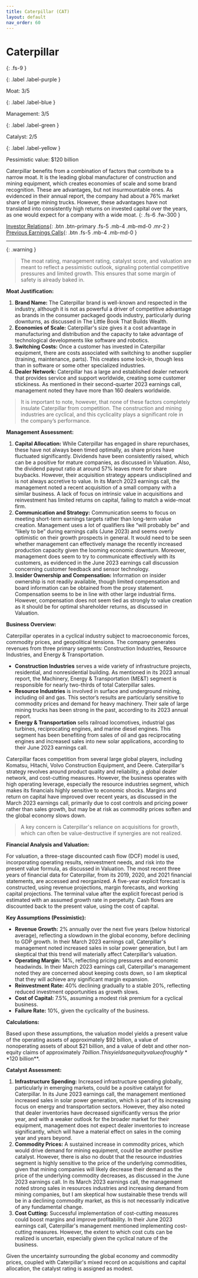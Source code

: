 ```yaml
---
title: Caterpillar (CAT)
layout: default
nav_order: 60
---
```


# Caterpillar
{: .fs-9 }

{: .label .label-purple }

Moat: 3/5

{: .label .label-blue }

Management: 3/5

{: .label .label-green }

Catalyst: 2/5

{: .label .label-yellow }

Pessimistic value: $120 billion

Caterpillar benefits from a combination of factors that contribute to a narrow moat.  It is the leading global manufacturer of construction and mining equipment, which creates economies of scale and some brand recognition.  These are advantages, but not insurmountable ones. As evidenced in their annual report, the company had about a 76% market share of large mining trucks. However, these advantages have not translated into consistently high returns on invested capital over the years, as one would expect for a company with a wide moat.
{: .fs-6 .fw-300 }

[Investor Relations](https://www.google.com/search?q=CAT+investor+relations){: .btn .btn-primary .fs-5 .mb-4 .mb-md-0 .mr-2 }
[Previous Earnings Calls](https://discountingcashflows.com/company/CAT/transcripts/){: .btn .fs-5 .mb-4 .mb-md-0 }

---

{: .warning } 
>The moat rating, management rating, catalyst score, and valuation are meant to reflect a pessimistic outlook, signaling potential competitive pressures and limited growth. This ensures that some margin of safety is already baked in.


**Moat Justification:**

1. **Brand Name:** The Caterpillar brand is well-known and respected in the industry, although it is not as powerful a driver of competitive advantage as brands in the consumer packaged goods industry, particularly during downturns, as discussed in The Little Book That Builds Wealth. 
2. **Economies of Scale:** Caterpillar's size gives it a cost advantage in manufacturing and distribution and the capacity to take advantage of technological developments like software and robotics. 
3. **Switching Costs:** Once a customer has invested in Caterpillar equipment, there are costs associated with switching to another supplier (training, maintenance, parts). This creates some lock-in, though less than in software or some other specialized industries. 
4. **Dealer Network:** Caterpillar has a large and established dealer network that provides service and support worldwide, creating some customer stickiness.  As mentioned in their second-quarter 2023 earnings call, management noted they have more than 160 dealers worldwide. 

> It is important to note, however, that none of these factors completely insulate Caterpillar from competition.  The construction and mining industries are cyclical, and this cyclicality plays a significant role in the company’s performance. 

**Management Assessment:**

1. **Capital Allocation:**  While Caterpillar has engaged in share repurchases, these have not always been timed optimally, as share prices have fluctuated significantly.  Dividends have been consistently raised, which can be a positive for mature companies, as discussed in Valuation. Also, the dividend payout ratio at around 57% leaves more for share buybacks. However, their acquisition strategy appears undisciplined and is not always accretive to value.  In its March 2023 earnings call, the management noted a recent acquisition of a small company with a similar business. A lack of focus on intrinsic value in acquisitions and reinvestment has limited returns on capital, failing to match a wide-moat firm.
2. **Communication and Strategy:** Communication seems to focus on meeting short-term earnings targets rather than long-term value creation. Management uses a lot of qualifiers like “will probably be” and “likely to be” during earnings calls (June 2023) and seems overly optimistic on their growth prospects in general.  It would need to be seen whether management can effectively manage the recently increased production capacity given the looming economic downturn. Moreover, management does seem to try to communicate effectively with its customers, as evidenced in the June 2023 earnings call discussion concerning customer feedback and sensor technology.
3. **Insider Ownership and Compensation:**  Information on insider ownership is not readily available, though limited compensation and board information can be obtained from the proxy statement. Compensation seems to be in line with other large industrial firms. However, compensation does not seem tied as strongly to value creation as it should be for optimal shareholder returns, as discussed in Valuation.

**Business Overview:**

Caterpillar operates in a cyclical industry subject to macroeconomic forces, commodity prices, and geopolitical tensions.  The company generates revenues from three primary segments: Construction Industries, Resource Industries, and Energy & Transportation.  

* **Construction Industries** serves a wide variety of infrastructure projects, residential, and nonresidential building.  As mentioned in its 2023 annual report, the Machinery, Energy & Transportation (ME&T) segment is responsible for nearly two-thirds of total Caterpillar sales.
* **Resource Industries** is involved in surface and underground mining, including oil and gas. This sector’s results are particularly sensitive to commodity prices and demand for heavy machinery.  Their sale of large mining trucks has been strong in the past, according to its 2023 annual report.
* **Energy & Transportation** sells railroad locomotives, industrial gas turbines, reciprocating engines, and marine diesel engines. This segment has been benefiting from sales of oil and gas reciprocating engines and increased sales into new solar applications, according to their June 2023 earnings call.

Caterpillar faces competition from several large global players, including Komatsu, Hitachi, Volvo Construction Equipment, and Deere. Caterpillar's strategy revolves around product quality and reliability, a global dealer network, and cost-cutting measures.  However, the business operates with high operating leverage, especially the resource industries segment, which makes its financials highly sensitive to economic shocks. Margins and return on capital have improved over recent years, as discussed in the March 2023 earnings call, primarily due to cost controls and pricing power rather than sales growth, but may be at risk as commodity prices soften and the global economy slows down. 

> A key concern is Caterpillar's reliance on acquisitions for growth, which can often be value-destructive if synergies are not realized.

**Financial Analysis and Valuation:**

For valuation, a three-stage discounted cash flow (DCF) model is used, incorporating operating results, reinvestment needs, and risk into the present value formula, as discussed in Valuation.  The most recent three years of financial data for Caterpillar, from its 2019, 2020, and 2021 financial statements, are accessed and reorganized.  A five-year explicit forecast is constructed, using revenue projections, margin forecasts, and working capital projections.  The terminal value after the explicit forecast period is estimated with an assumed growth rate in perpetuity. Cash flows are discounted back to the present value, using the cost of capital.

**Key Assumptions (Pessimistic):**

* **Revenue Growth:**  2% annually over the next five years (below historical average), reflecting a slowdown in the global economy, before declining to GDP growth. In their March 2023 earnings call, Caterpillar's management noted increased sales in solar power generation, but I am skeptical that this trend will materially affect Caterpillar’s valuation.
* **Operating Margin:**  14%, reflecting pricing pressures and economic headwinds. In their March 2023 earnings call, Caterpillar's management noted they are concerned about keeping costs down, so I am skeptical that they will achieve any significant margin expansion.
* **Reinvestment Rate:** 40% declining gradually to a stable 20%, reflecting reduced investment opportunities as growth slows.
* **Cost of Capital:** 7.5%, assuming a modest risk premium for a cyclical business.  
* **Failure Rate:** 10%, given the cyclicality of the business.

**Calculations:**

Based upon these assumptions, the valuation model yields a present value of the operating assets of approximately $92 billion, a value of nonoperating assets of about $21 billion, and a value of debt and other non-equity claims of approximately $7 billion. This yields an equity value of roughly **$120 billion**.


**Catalyst Assessment:**

1. **Infrastructure Spending:**  Increased infrastructure spending globally, particularly in emerging markets, could be a positive catalyst for Caterpillar.  In its June 2023 earnings call, the management mentioned increased sales in solar power generation, which is part of its increasing focus on energy and transportation sectors. However, they also noted that dealer inventories have decreased significantly versus the prior year, and with a weaker outlook for the broader market for their equipment, management does not expect dealer inventories to increase significantly, which will have a material effect on sales in the coming year and years beyond.
2. **Commodity Prices:** A sustained increase in commodity prices, which would drive demand for mining equipment, could be another positive catalyst. However, there is also no doubt that the resource industries segment is highly sensitive to the price of the underlying commodities, given that mining companies will likely decrease their demand as the price of the underlying commodity decreases, as discussed in the June 2023 earnings call. In its March 2023 earnings call, the management noted strong sales in resources industries and increasing demand from mining companies, but I am skeptical how sustainable these trends will be in a declining commodity market, as this is not necessarily indicative of any fundamental change.
3. **Cost Cutting:**  Successful implementation of cost-cutting measures could boost margins and improve profitability.  In their June 2023 earnings call, Caterpillar's management mentioned implementing cost-cutting measures.  However, the extent to which cost cuts can be realized is uncertain, especially given the cyclical nature of the business. 

Given the uncertainty surrounding the global economy and commodity prices, coupled with Caterpillar's mixed record on acquisitions and capital allocation, the catalyst rating is assigned as modest.